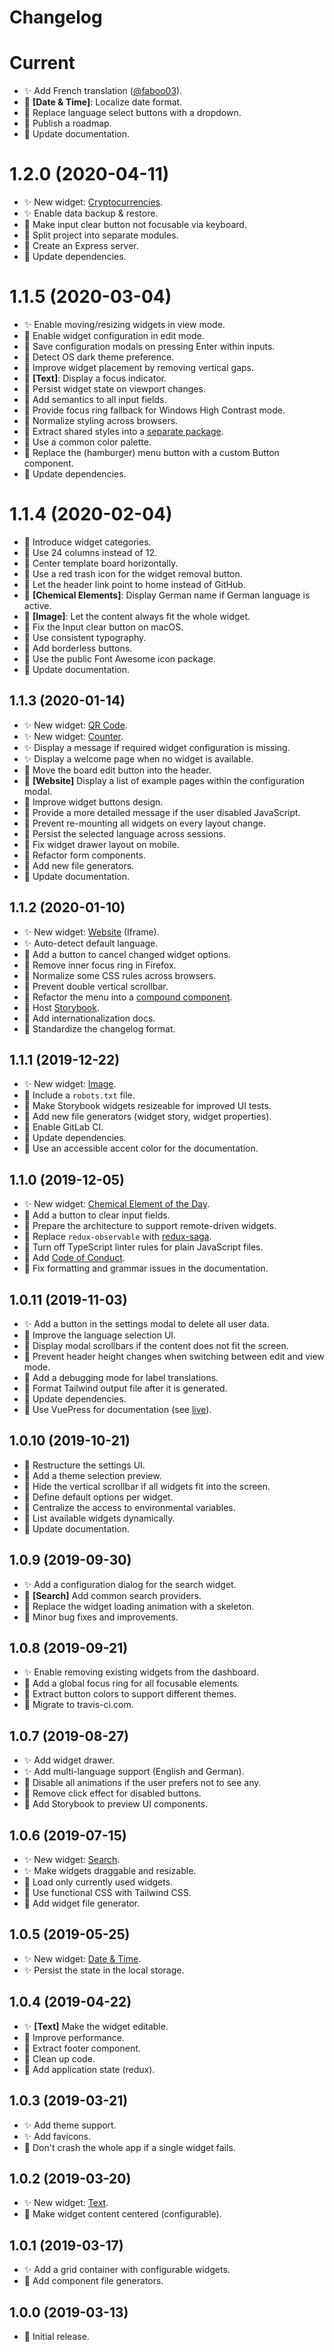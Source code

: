 # Changelog

# Current

- :sparkles: Add French translation ([@faboo03](https://github.com/faboo03)).
- :rocket: **[Date & Time]**: Localize date format.
- :rocket: Replace language select buttons with a dropdown.
- :book: Publish a roadmap.
- :book: Update documentation.

# 1.2.0 (2020-04-11)

- :sparkles: New widget: [Cryptocurrencies](https://dashboard.darekkay.com/docs/widgets/cryptocurrencies.html).
- :sparkles: Enable data backup & restore.
- :rocket: Make input clear button not focusable via keyboard.
- :hammer: Split project into separate modules.
- :hammer: Create an Express server.
- :hammer: Update dependencies.

# 1.1.5 (2020-03-04)

- :sparkles: Enable moving/resizing widgets in view mode.
- :rocket: Enable widget configuration in edit mode.
- :rocket: Save configuration modals on pressing Enter within inputs.
- :rocket: Detect OS dark theme preference.
- :rocket: Improve widget placement by removing vertical gaps.
- :rocket: **[Text]**: Display a focus indicator.
- :bug: Persist widget state on viewport changes.
- :gem: Add semantics to all input fields.
- :gem: Provide focus ring fallback for Windows High Contrast mode.
- :gem: Normalize styling across browsers.
- :gem: Extract shared styles into a [separate package](https://www.npmjs.com/package/@darekkay/styles).
- :gem: Use a common color palette.
- :gem: Replace the (hamburger) menu button with a custom Button component.
- :hammer: Update dependencies.

# 1.1.4 (2020-02-04)

- :rocket: Introduce widget categories.
- :rocket: Use 24 columns instead of 12.
- :rocket: Center template board horizontally.
- :rocket: Use a red trash icon for the widget removal button.
- :rocket: Let the header link point to home instead of GitHub.
- :rocket: **[Chemical Elements]**: Display German name if German language is active.
- :bug: **[Image]**: Let the content always fit the whole widget.
- :bug: Fix the Input clear button on macOS.
- :gem: Use consistent typography.
- :gem: Add borderless buttons.
- :gem: Use the public Font Awesome icon package.
- :book: Update documentation.

## 1.1.3 (2020-01-14)

- :sparkles: New widget: [QR Code](https://dashboard.darekkay.com/docs/widgets/qr-code.html).
- :sparkles: New widget: [Counter](https://dashboard.darekkay.com/docs/widgets/counter.html).
- :sparkles: Display a message if required widget configuration is missing.
- :sparkles: Display a welcome page when no widget is available.
- :rocket: Move the board edit button into the header.
- :rocket: **[Website]** Display a list of example pages within the configuration modal.
- :rocket: Improve widget buttons design.
- :rocket: Provide a more detailed message if the user disabled JavaScript.
- :rocket: Prevent re-mounting all widgets on every layout change.
- :bug: Persist the selected language across sessions.
- :bug: Fix widget drawer layout on mobile.
- :gem: Refactor form components.
- :hammer: Add new file generators.
- :book: Update documentation.

## 1.1.2 (2020-01-10)

- :sparkles: New widget: [Website](https://dashboard.darekkay.com/docs/widgets/website.html) (Iframe).
- :sparkles: Auto-detect default language.
- :rocket: Add a button to cancel changed widget options.
- :rocket: Remove inner focus ring in Firefox.
- :rocket: Normalize some CSS rules across browsers.
- :bug: Prevent double vertical scrollbar.
- :gem: Refactor the menu into a [compound component](https://kentcdodds.com/blog/compound-components-with-react-hooks).
- :hammer: Host [Storybook](https://dashboard.darekkay.com/storybook/).
- :book: Add internationalization docs.
- :book: Standardize the changelog format.

## 1.1.1 (2019-12-22)

- :sparkles: New widget: [Image](https://dashboard.darekkay.com/docs/widgets/image.html).
- :gem: Include a `robots.txt` file.
- :hammer: Make Storybook widgets resizeable for improved UI tests.
- :hammer: Add new file generators (widget story, widget properties).
- :hammer: Enable GitLab CI.
- :hammer: Update dependencies.
- :book: Use an accessible accent color for the documentation.

## 1.1.0 (2019-12-05)

- :sparkles: New widget: [Chemical Element of the Day](https://dashboard.darekkay.com/docs/widgets/totd-chemical-elements.html).
- :rocket: Add a button to clear input fields.
- :gem: Prepare the architecture to support remote-driven widgets.
- :gem: Replace `redux-observable` with [redux-saga](https://github.com/redux-saga/redux-saga).
- :hammer: Turn off TypeScript linter rules for plain JavaScript files.
- :book: Add [Code of Conduct](https://github.com/darekkay/dashboard/blob/master/CODE_OF_CONDUCT.md).
- :book: Fix formatting and grammar issues in the documentation.

## 1.0.11 (2019-11-03)

- :sparkles: Add a button in the settings modal to delete all user data.
- :rocket: Improve the language selection UI.
- :bug: Display modal scrollbars if the content does not fit the screen.
- :bug: Prevent header height changes when switching between edit and view mode.
- :gem: Add a debugging mode for label translations.
- :hammer: Format Tailwind output file after it is generated.
- :hammer: Update dependencies.
- :book: Use VuePress for documentation (see [live](https://dashboard.darekkay.com/docs/)).

## 1.0.10 (2019-10-21)

- :rocket: Restructure the settings UI.
- :rocket: Add a theme selection preview.
- :bug: Hide the vertical scrollbar if all widgets fit into the screen.
- :gem: Define default options per widget.
- :gem: Centralize the access to environmental variables.
- :gem: List available widgets dynamically.
- :book: Update documentation.

## 1.0.9 (2019-09-30)

- :sparkles: Add a configuration dialog for the search widget.
- :rocket: **[Search]** Add common search providers.
- :rocket: Replace the widget loading animation with a skeleton.
- :bug: Minor bug fixes and improvements.

## 1.0.8 (2019-09-21)

- :sparkles: Enable removing existing widgets from the dashboard.
- :rocket: Add a global focus ring for all focusable elements.
- :gem: Extract button colors to support different themes.
- :hammer: Migrate to travis-ci.com.

## 1.0.7 (2019-08-27)

- :sparkles: Add widget drawer.
- :sparkles: Add multi-language support (English and German).
- :rocket: Disable all animations if the user prefers not to see any.
- :bug: Remove click effect for disabled buttons.
- :hammer: Add Storybook to preview UI components.

## 1.0.6 (2019-07-15)

- :sparkles: New widget: [Search](https://dashboard.darekkay.com/docs/widgets/search.html).
- :sparkles: Make widgets draggable and resizable.
- :rocket: Load only currently used widgets.
- :gem: Use functional CSS with Tailwind CSS.
- :hammer: Add widget file generator.

## 1.0.5 (2019-05-25)

- :sparkles: New widget: [Date & Time](https://dashboard.darekkay.com/docs/widgets/date-time.html).
- :sparkles: Persist the state in the local storage.

## 1.0.4 (2019-04-22)

- :sparkles: **[Text]** Make the widget editable.
- :rocket: Improve performance.
- :gem: Extract footer component.
- :gem: Clean up code.
- :gem: Add application state (redux).

## 1.0.3 (2019-03-21)

- :sparkles: Add theme support.
- :sparkles: Add favicons.
- :rocket: Don't crash the whole app if a single widget fails.

## 1.0.2 (2019-03-20)

- :sparkles: New widget: [Text](https://dashboard.darekkay.com/docs/widgets/text.html).
- :rocket: Make widget content centered (configurable).

## 1.0.1 (2019-03-17)

- :sparkles: Add a grid container with configurable widgets.
- :hammer: Add component file generators.

## 1.0.0 (2019-03-13)

- :tada: Initial release.
